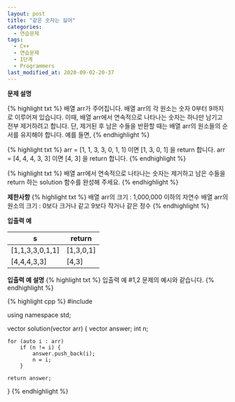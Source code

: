 ```yaml
---
layout: post
title: "같은 숫자는 싫어"
categories:
  - 연습문제
tags:
  - C++
  - 연습문제
  - 1단계
  - Programmers
last_modified_at: 2020-09-02-20-37
---
```


<strong>문제 설명</strong>

{% highlight txt %}
배열 arr가 주어집니다. 배열 arr의 각 원소는 숫자 0부터 9까지로 이루어져 있습니다.
이때, 배열 arr에서 연속적으로 나타나는 숫자는 하나만 남기고 전부 제거하려고 합니다.
단, 제거된 후 남은 수들을 반환할 때는 배열 arr의 원소들의 순서를 유지해야 합니다. 
예를 들면,
{% endhighlight %}

{% highlight txt %}
arr = [1, 1, 3, 3, 0, 1, 1] 이면 [1, 3, 0, 1] 을 return 합니다.
arr = [4, 4, 4, 3, 3] 이면 [4, 3] 을 return 합니다.
{% endhighlight %}

{% highlight txt %}
배열 arr에서 연속적으로 나타나는 숫자는 제거하고 남은 수들을 return 하는 solution
함수를 완성해 주세요.
{% endhighlight %}

<strong>제한사항</strong>
{% highlight txt %}
배열 arr의 크기 : 1,000,000 이하의 자연수
배열 arr의 원소의 크기 : 0보다 크거나 같고 9보다 작거나 같은 정수
{% endhighlight %}

<strong>입출력 예</strong>

| s	| return |
| --- | --- |
| [1,1,3,3,0,1,1] |	[1,3,0,1] |
| [4,4,4,3,3] |	[4,3] |
 
<strong>입출력 예 설명</strong>
{% highlight txt %}
입출력 예 #1,2
문제의 예시와 같습니다.
{% endhighlight %}


{% highlight cpp %}
#include <vector>

using namespace std;

vector<int> solution(vector<int> arr) 
{
    vector<int> answer;
    int n;
    
    for (auto i : arr)
        if (n != i) {
            answer.push_back(i);
            n = i;
        }
            
    return answer;
}
{% endhighlight %}
